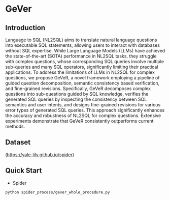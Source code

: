 # GeVer

## Introduction

Language to SQL (NL2SQL) aims to translate natural language questions into executable SQL statements, allowing users to interact with databases without SQL expertise. While Large Language Models (LLMs) have achieved the state-of-the-art (SOTA) performance in NL2SQL tasks, they struggle with complex questions, whose corresponding SQL queries involve multiple sub-queries and many SQL operators, significantly limiting their practical applications. To address the limitations of LLMs in NL2SQL for complex questions, we propose GeVeR, a novel framework employing a pipeline of guided question decomposition, semantic consistency based verification, and fine-grained revisions. Specifically, GeVeR decomposes complex questions into sub-questions guided by SQL knowledge, verifies the generated SQL queries by inspecting the consistency between SQL semantics and user intents, and designs fine-grained revisions for various error types of generated SQL queries. This approach significantly enhances the accuracy and robustness of NL2SQL for complex questions. Extensive experiments demonstrate that GeVeR consistently outperforms current methods.

## Dataset

(https://yale-lily.github.io/spider)

## Quick Start

- Spider

```
python spider_process/gever_whole_procedure.py
```